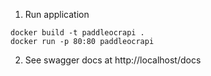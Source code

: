 1. Run application
```
docker build -t paddleocrapi .
docker run -p 80:80 paddleocrapi
```
2. See swagger docs at http://localhost/docs
